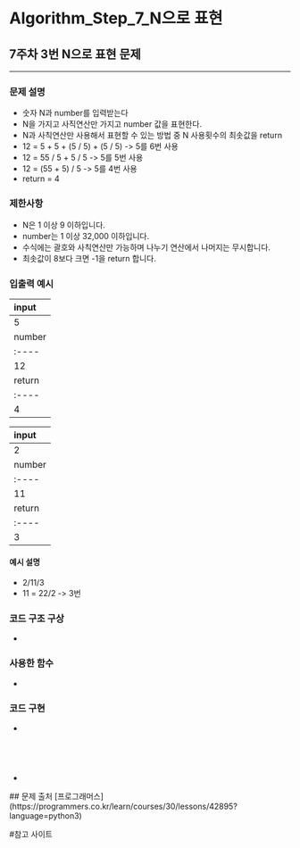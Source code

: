 # Algorithm_Step_7_N으로 표현

## 7주차 3번 N으로 표현 문제 
***
  

### 문제 설명 
- 숫자 N과 number를 입력받는다 
- N을 가지고 사직연산만 가지고 number 값을 표현한다.
- N과 사칙연산만 사용해서 표현할 수 있는 방법 중 N 사용횟수의 최솟값을 return
- 12 = 5 + 5 + (5 / 5) + (5 / 5) -> 5를 6번 사용 
- 12 = 55 / 5 + 5 / 5 -> 5를 5번 사용 
- 12 = (55 + 5) / 5 -> 5를 4번 사용
- return = 4
### 제한사항
- N은 1 이상 9 이하입니다.
- number는 1 이상 32,000 이하입니다.
- 수식에는 괄호와 사칙연산만 가능하며 나누기 연산에서 나머지는 무시합니다.
- 최솟값이 8보다 크면 -1을 return 합니다.

### 입출력 예시 
 | input |
 | :---- |
 |  5    |
 | number|
 | :---- |
 |  12   |
 | return|
 | :---- |
 |  4    |
  
 | input |
 | :---- |
 |  2    |
 | number|
 | :---- |
 |  11   |
 | return|
 | :---- |
 |  3    |

#### 예시 설명  
- 2/11/3
- 11 = 22/2 -> 3번
 

### 코드 구조 구상
- 

### 사용한 함수 
- 

### 코드 구현

- 
<pre>
<code>

</code>
</pre>

-

</code>
</pre>
## 문제 출처 
[프로그래머스](https://programmers.co.kr/learn/courses/30/lessons/42895?language=python3)


#참고 사이트 
